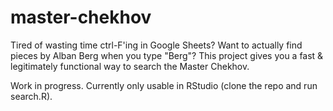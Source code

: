 # master-chekhov

Tired of wasting time ctrl-F'ing in Google Sheets? Want to actually find pieces by Alban Berg when you type "Berg"? This project gives you a fast & legitimately functional way to search the Master Chekhov.

Work in progress. Currently only usable in RStudio (clone the repo and run search.R).
